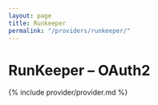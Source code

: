 ```yaml
---
layout: page
title: Runkeeper
permalink: "/providers/runkeeper/"
---
```

# RunKeeper – OAuth2

{% include provider/provider.md %}
